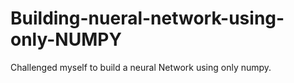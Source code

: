 # Building-nueral-network-using-only-NUMPY
Challenged myself to build a neural Network using only numpy. 
